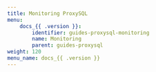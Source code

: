 ```yaml
---
title: Monitoring ProxySQL
menu:
    docs_{{ .version }}:
        identifier: guides-proxysql-monitoring
        name: Monitoring
        parent: guides-proxysql
weight: 120
menu_name: docs_{{ .version }}
---
```

